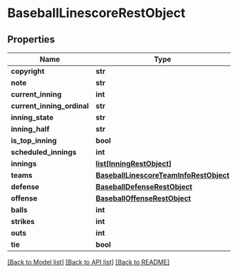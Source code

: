 # BaseballLinescoreRestObject

## Properties
Name | Type | Description | Notes
------------ | ------------- | ------------- | -------------
**copyright** | **str** |  | [optional] 
**note** | **str** |  | [optional] 
**current_inning** | **int** |  | [optional] 
**current_inning_ordinal** | **str** |  | [optional] 
**inning_state** | **str** |  | [optional] 
**inning_half** | **str** |  | [optional] 
**is_top_inning** | **bool** |  | [optional] 
**scheduled_innings** | **int** |  | [optional] 
**innings** | [**list[InningRestObject]**](InningRestObject.md) |  | [optional] 
**teams** | [**BaseballLinescoreTeamInfoRestObject**](BaseballLinescoreTeamInfoRestObject.md) |  | [optional] 
**defense** | [**BaseballDefenseRestObject**](BaseballDefenseRestObject.md) |  | [optional] 
**offense** | [**BaseballOffenseRestObject**](BaseballOffenseRestObject.md) |  | [optional] 
**balls** | **int** |  | [optional] 
**strikes** | **int** |  | [optional] 
**outs** | **int** |  | [optional] 
**tie** | **bool** |  | [optional] 

[[Back to Model list]](../README.md#documentation-for-models) [[Back to API list]](../README.md#documentation-for-api-endpoints) [[Back to README]](../README.md)

